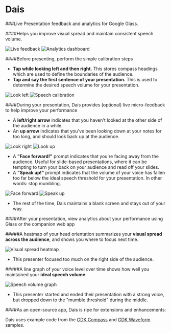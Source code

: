 Dais
====

###Live Presentation feedback and analytics for Google Glass.

####Helps you improve visual spread and maintain consistent speech volume. 

![Live feedback](http://hwray.github.io/Dais/img/glassFeedback.png)
![Analytics dashboard](http://hwray.github.io/Dais/img/webapp.png)

####Before presenting, perform the simple calibration steps

* **Tap while looking left and then right.** This stores compass headings which are used to define the boundaries of the audience. 
* **Tap and say the first sentence of your presentation.** This is used to determine the desired speech volume for your presentation. 

![Look left](http://i102.photobucket.com/albums/m93/hwray/lookleftsmall_zps38ace988.png)
![Speech calibration](http://i102.photobucket.com/albums/m93/hwray/calibratingspeechsmall_zps6bc25010.png)

####During your presentation, Dais provides (optional) live micro-feedback to help improve your performance

* A **left/right arrow** indicates that you haven't looked at the other side of the audience in a while. 
* An **up arrow** indicates that you've been looking down at your notes for too long, and should look back up at the audience. 

![Look right](http://i102.photobucket.com/albums/m93/hwray/rightarrowsmall_zps87d0d01e.png)
![Look up](http://i102.photobucket.com/albums/m93/hwray/uparrowsmall_zpsc839ae47.png)

* A **"Face forward!"** prompt indicates that you're facing away from the audience. Useful for slide-based presentations, where it can be tempting to turn your back on your audience and read off your slides. 
* A **"Speak up!"** prompt indicates that the volume of your voice has fallen too far below the ideal speech threshold for your presentation. In other words: stop mumbling. 

![Face forward](http://i102.photobucket.com/albums/m93/hwray/faceforwardsmall_zpsd8721a75.png)
![Speak up](http://i102.photobucket.com/albums/m93/hwray/speakupsmall_zpsd3a91616.png)

* The rest of the time, Dais maintains a blank screen and stays out of your way. 

####After your presentation, view analytics about your performance using Glass or the companion web app

#####A heatmap of your head orientation summarizes your **visual spread across the audience**, and shows you where to focus next time.

 ![Visual spread heatmap](http://i102.photobucket.com/albums/m93/hwray/heatmap1edit_zps9e1cb938.png)
 
* This presenter focused too much on the right side of the audience. 

#####A line graph of your voice level over time shows how well you maintained your **ideal speech volume**. 

![Speech volume graph](http://i102.photobucket.com/albums/m93/hwray/audio3edit_zpsc2655733.png)

* This presenter started and ended their presentation with a strong voice, but dropped down to the "mumble threshold" during the middle. 

####As an open-source app, Dais is ripe for extensions and enhancements: 

Dais uses example code from the [GDK Compass](https://github.com/googleglass/gdk-compass-sample) and [GDK Waveform](https://github.com/googleglass/gdk-waveform-sample) samples. 
